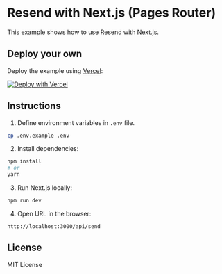 # Resend with Next.js (Pages Router)

This example shows how to use Resend with [Next.js](https://nextjs.org).

## Deploy your own

Deploy the example using [Vercel](https://vercel.com?utm_source=github&utm_medium=readme&utm_campaign=next-example):

[![Deploy with Vercel](https://vercel.com/button)](https://vercel.com/new/clone?repository-url=https://github.com/resend/resend-nextjs-pages-router-example&project-name=resend-nextjs-pages-router-example&repository-name=resend-nextjs-pages-router-example&env=RESEND_API_KEY)

## Instructions

1. Define environment variables in `.env` file.

```sh
cp .env.example .env
```

2. Install dependencies:

  ```sh
npm install
# or
yarn
  ```

3. Run Next.js locally:

  ```sh
npm run dev
  ```

4. Open URL in the browser:

  ```
http://localhost:3000/api/send
  ```

## License

MIT License
